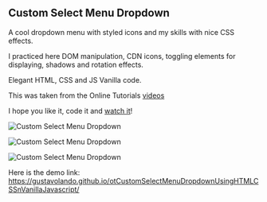 ## Custom Select Menu Dropdown

A cool dropdown menu with styled icons and my skills with nice CSS effects.

I practiced here DOM manipulation, CDN icons, toggling elements for displaying, shadows and rotation effects.

Elegant HTML, CSS and JS Vanilla code.

This was taken from the Online Tutorials [videos](https://www.youtube.com/watch?v=uFIl4BvYne0)

I hope you like it, code it and [watch it](https://gustavolando.github.io/otCustomSelectMenuDropdownUsingHTMLCSSnVanillaJavascript/)!

![Custom Select Menu Dropdown](https://gustavolando.github.io/otCustomSelectMenuDropdownUsingHTMLCSSnVanillaJavascript/Custom%20Select%20Menu%20Dropdown%201.png)

![Custom Select Menu Dropdown](https://gustavolando.github.io/otCustomSelectMenuDropdownUsingHTMLCSSnVanillaJavascript/Custom%20Select%20Menu%20Dropdown%202.png)

![Custom Select Menu Dropdown](https://gustavolando.github.io/otCustomSelectMenuDropdownUsingHTMLCSSnVanillaJavascript/Custom%20Select%20Menu%20Dropdown%203.png)

Here is the demo link:  https://gustavolando.github.io/otCustomSelectMenuDropdownUsingHTMLCSSnVanillaJavascript/
